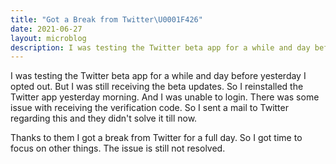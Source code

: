 ```yaml
---
title: "Got a Break from Twitter\U0001F426"
date: 2021-06-27
layout: microblog
description: I was testing the Twitter beta app for a while and day before yesterday I opted out. But I was still receiving the beta
---
```

I was testing the Twitter beta app for a while and day before yesterday I opted out. But I was still receiving the beta updates. So I reinstalled the Twitter app yesterday morning. And I was unable to login. There was some issue with receiving the verification code. So I sent a mail to Twitter regarding this and they didn't solve it till now.

Thanks to them I got a break from Twitter for a full day. So I got time to focus on other things. The issue is still not resolved.